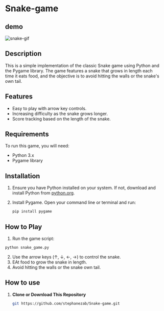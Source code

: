 # Snake-game
## demo
![snake-gif](https://github.com/stephanezab/Snake-game/assets/75401897/74b9d40a-6a82-4f0a-afd7-1bc00629a989)

## Description 

This is a simple implementation of the classic Snake game using Python and the Pygame library. The game features a snake that grows in length each time it eats food, and the objective is to avoid hitting the walls or the snake's own tail.

## Features

- Easy to play with arrow key controls.
- Increasing difficulty as the snake grows longer.
- Score tracking based on the length of the snake.

## Requirements

To run this game, you will need:

- Python 3.x
- Pygame library

## Installation

1. Ensure you have Python installed on your system. If not, download and install Python from [python.org](https://www.python.org/downloads/).
2. Install Pygame. Open your command line or terminal and run:

   ```bash
   pip install pygame

## How to Play

1. Run the game script:
```bash
python snake_game.py
```
2. Use the arrow keys (↑, ↓, ←, →) to control the snake.
3. EAt food to grow the snake in length.
4. Avoid hitting the walls or the snake own tail.

## How to use

1. **Clone or Download This Repository**
    ```bash
    git https://github.com/stephanezab/Snake-game.git
    ```

